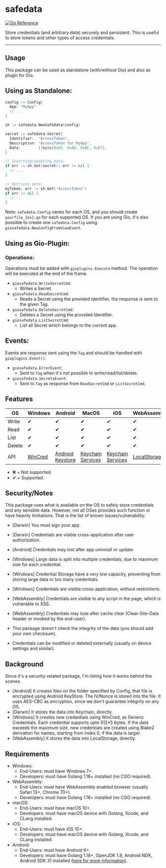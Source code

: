 # safedata

[![Go Reference](https://pkg.go.dev/badge/github.com/gioui-plugins/gio-plugins/safedata.svg)](https://pkg.go.dev/github.com/gioui-plugins/gio-plugins/safedata)

Store credentials (and arbitrary data) securely and persistent. This is useful to store tokens
and other types of access credentials.

--------------

## Usage

This package can be used as standalone (with/without Gio) and also as plugin for Gio.

## Using as Standalone:

```go
config := Config{
  App: "MyApp"
  // ...
}

sh := safedata.NewSafeData(config)

secret := safedata.Secret{
  Identifier:  "AccessToken",
  Description: "AccessToken for MyApp",
  Data:        []byte{0xDE, 0xAD, 0xBE, 0xEF},
}

// Inserting/updating data:
if err := sh.Set(secret); err != nil {
  // ...
}

// Retrieve data:
myToken, err := sh.Get("AccessToken")
if err != nil {
  // ...
}
```

Note: `safedata.Config` varies for each OS, and you should create `yourfile_{os}.go` for each
supported OS. If you are using Gio, it's also possible to create one `safedata.Config`
using `giosafedata.NewConfigFromViewEvent`.

## Using as Gio-Plugin:

### Operations:

Operations must be added with `gioplugins.Execute` method. The operation will be executed at the end of the frame.

- `giosafedata.WriteSecretCmd`:
    - Writes a Secret.
- `giosafedata.ReadSecretCmd`:
    - Reads a Secret using the provided Identifier, the response is sent to the given Tag.
- `giosafedata.DeleteSecretCmd`:
    - Deletes a Secret using the provided Identifier.
- `giosafedata.ListSecretCmd`:
    - List all Secret which belongs to the current app.

## Events:

Events are response sent using the `Tag` and should be handled with `gioplugins.Event()`.

- `giosafedata.ErrorEvent`:
    - Sent to `Tag` when it's not possible to write/read/list/delete.
- `giosafedata.SecretsEvent`:
    - Sent to `Tag` as response from `ReadSecretCmd` or `ListSecretCmd`.

## Features

| OS     | Windows                                                                 | Android                                                                      | MacOS                                                                                                   | iOS                                                                                                     | WebAssembly                                                                          |
|--------|-------------------------------------------------------------------------|------------------------------------------------------------------------------|---------------------------------------------------------------------------------------------------------|---------------------------------------------------------------------------------------------------------|--------------------------------------------------------------------------------------|
| Write  | ✔                                                                       | ✔                                                                            | ✔                                                                                                       | ✔                                                                                                       | ✔                                                                                    |
| Read   | ✔                                                                       | ✔                                                                            | ✔                                                                                                       | ✔                                                                                                       | ✔                                                                                    |
| List   | ✔                                                                       | ✔                                                                            | ✔                                                                                                       | ✔                                                                                                       | ✔                                                                                    |
| Delete | ✔                                                                       | ✔                                                                            | ✔                                                                                                       | ✔                                                                                                       | ✔                                                                                    |
| API    | [WinCred](https://learn.microsoft.com/en-us/windows/win32/api/wincred/) | [Android Keystore](https://developer.android.com/training/articles/keystore) | [Keychain Services](https://developer.apple.com/documentation/security/keychain_services?language=objc) | [Keychain Services](https://developer.apple.com/documentation/security/keychain_services?language=objc) | [LocalStorage](https://developer.mozilla.org/pt-BR/docs/Web/API/Window/localStorage) |

- ❌ = Not supported.
- ✔ = Supported.

## Security/Notes

This package uses what is available on the OS to safely store
credentials and any sensible data. However, not all OSes provides
such function or have heavily limitations. That is the list of
known issues/vulnerability:

- [Darwin] You must sign your app.
- [Darwin] Credentials are visible cross-application after user authorization.
- [Android] Credentials may lost after app uninstall or update.
- [Windows] Large data is split into multiple credentials, due to maximum size for each credential.
- [Windows] Credential Storage have a very low capacity, preventing from storing large data or too many credentials.
- [Windows] Credentials are visible cross-application, without restrictions.
- [WebAssembly] Credentials are visible to any script in the page, which is vulnerable to XSS.
- [WebAssembly] Credentials may lose after cache clear (Clear-Site-Data header or invoked by the end-user).

- This package doesn't check the integrity of the data (you should add your own checksum).
- Credentials can be modified or deleted externally (usually on device settings and similar).

## Background

Since it's a security-related package, I'm listing how it works behind the scenes.

- [Android] It creates files on the folder specified by Config, that file is encrypted
  using Android KeyStore. The IV/Nonce is stored into the file. It uses AES-CBC as encryption,
  since we don't guarantee integrity on any OS.
- [Darwin] It stores the data into Keychain, directly.
- [Windows] It creates new credentials using WinCred, as Generic Credentials. Each credential
  supports upto 512*5 bytes. If the data exceeds the maximum size, new credentials are created
  using Blake2 derivation for names, starting from index 0, if the data is larger.
- [WebAssembly] It stores the data into LocalStorage, directly.

## Requirements

- Windows:
    - End-Users: must have Windows 7+.
    - Developers: must have Golang 1.18+ installed (no CGO required).
- WebAssembly:
    - End-Users: must have WebAssembly enabled browser (usually Safari 13+, Chrome 70+).
    - Developers: must have Golang 1.18+ installed (no CGO required).
- macOS:
    - End-Users: must have macOS 10+.
    - Developers: must have macOS device with Golang, Xcode, and CLang installed.
- iOS:
    - End-Users: must have iOS 10+.
    - Developers: must have macOS device with Golang, Xcode, and CLang installed.
- Android:
    - End-Users: must have Android 6+.
    - Developers: must have Golang 1.18+, OpenJDK 1.8, Android NDK, Android SDK 31
      installed ([here for more information](https://gioui.org/doc/install/android)).

